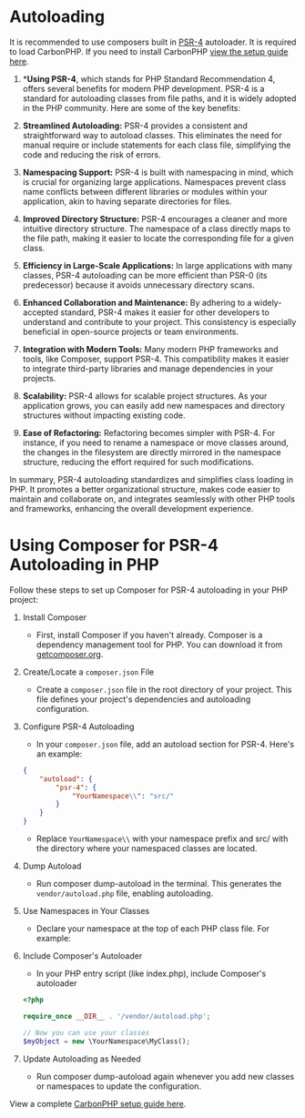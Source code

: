 # Autoloading

It is recommended to use composers built in [PSR-4](https://www.php-fig.org/psr/psr-4/) autoloader. 
It is required to load CarbonPHP.  If you need to install CarbonPHP [view the setup guide here](https://carbonorm.dev/#/documentation/CarbonPHP/).


1) ***Using PSR-4**, which stands for PHP Standard Recommendation 4, offers several benefits for modern PHP development. PSR-4 is a standard for autoloading classes from file paths, and it is widely adopted in the PHP community. Here are some of the key benefits:

2) **Streamlined Autoloading:** PSR-4 provides a consistent and straightforward way to autoload classes. This eliminates the need for manual require or include statements for each class file, simplifying the code and reducing the risk of errors.

3) **Namespacing Support:** PSR-4 is built with namespacing in mind, which is crucial for organizing large applications. Namespaces prevent class name conflicts between different libraries or modules within your application, akin to having separate directories for files.

4) **Improved Directory Structure:** PSR-4 encourages a cleaner and more intuitive directory structure. The namespace of a class directly maps to the file path, making it easier to locate the corresponding file for a given class.

5) **Efficiency in Large-Scale Applications:** In large applications with many classes, PSR-4 autoloading can be more efficient than PSR-0 (its predecessor) because it avoids unnecessary directory scans.

6) **Enhanced Collaboration and Maintenance:** By adhering to a widely-accepted standard, PSR-4 makes it easier for other developers to understand and contribute to your project. This consistency is especially beneficial in open-source projects or team environments.

7) **Integration with Modern Tools:** Many modern PHP frameworks and tools, like Composer, support PSR-4. This compatibility makes it easier to integrate third-party libraries and manage dependencies in your projects.

8) **Scalability:** PSR-4 allows for scalable project structures. As your application grows, you can easily add new namespaces and directory structures without impacting existing code.

9) **Ease of Refactoring:** Refactoring becomes simpler with PSR-4. For instance, if you need to rename a namespace or move classes around, the changes in the filesystem are directly mirrored in the namespace structure, reducing the effort required for such modifications.

In summary, PSR-4 autoloading standardizes and simplifies class loading in PHP. It promotes a better organizational structure, makes code easier to maintain and collaborate on, and integrates seamlessly with other PHP tools and frameworks, enhancing the overall development experience.


# Using Composer for PSR-4 Autoloading in PHP

Follow these steps to set up Composer for PSR-4 autoloading in your PHP project:

1) Install Composer
    - First, install Composer if you haven't already. Composer is a dependency management tool for PHP. You can download it from [getcomposer.org](https://getcomposer.org/). 

2) Create/Locate a `composer.json` File
    - Create a `composer.json` file in the root directory of your project. This file defines your project's dependencies and autoloading configuration.

3) Configure PSR-4 Autoloading
    - In your `composer.json` file, add an autoload section for PSR-4. Here's an example:
    ```json
    {
        "autoload": {
            "psr-4": {
                "YourNamespace\\": "src/"
            }
        }
    }
    ```
    - Replace ```YourNamespace\\``` with your namespace prefix and src/ with the directory where your namespaced classes are located.

4) Dump Autoload
    - Run composer dump-autoload in the terminal. This generates the ```vendor/autoload.php``` file, enabling autoloading.

5) Use Namespaces in Your Classes
    - Declare your namespace at the top of each PHP class file. For example:

6) Include Composer's Autoloader
    - In your PHP entry script (like index.php), include Composer's autoloader
    ```php
    <?php
    
    require_once __DIR__ . '/vendor/autoload.php';
    
    // Now you can use your classes
    $myObject = new \YourNamespace\MyClass();
    ```

7) Update Autoloading as Needed
    - Run composer dump-autoload again whenever you add new classes or namespaces to update the configuration.


View a complete [CarbonPHP setup guide here](https://carbonorm.dev/#/documentation/CarbonPHP/).

